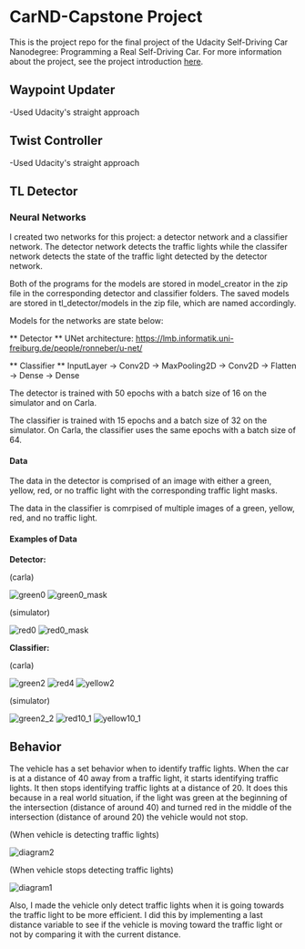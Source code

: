 # CarND-Capstone Project

This is the project repo for the final project of the Udacity Self-Driving Car Nanodegree: Programming a Real Self-Driving Car. For more information about the project, see the project introduction [here](https://classroom.udacity.com/nanodegrees/nd013/parts/6047fe34-d93c-4f50-8336-b70ef10cb4b2/modules/e1a23b06-329a-4684-a717-ad476f0d8dff/lessons/462c933d-9f24-42d3-8bdc-a08a5fc866e4/concepts/5ab4b122-83e6-436d-850f-9f4d26627fd9).

## Waypoint Updater

-Used Udacity's straight approach

## Twist Controller

-Used Udacity's straight approach

## TL Detector
### Neural Networks
 
 I created two networks for this project: a detector network and a classifier network. The detector network detects the traffic lights while the classifer network detects the state of the traffic light detected by the detector network.
 
Both of the programs for the models are stored in model_creator in the zip file in the corresponding detector and classifier folders. The saved models are stored in tl_detector/models in the zip file, which are named accordingly.

Models for the networks are state below:

** Detector **
UNet architecture: https://lmb.informatik.uni-freiburg.de/people/ronneber/u-net/

** Classifier **
InputLayer -> Conv2D -> MaxPooling2D -> Conv2D -> Flatten -> Dense -> Dense


The detector is trained with 50 epochs with a batch size of 16 on the simulator and on Carla.

The classifier is trained with 15 epochs and a batch size of 32 on the simulator. On Carla, the classifier uses the same epochs with a batch size of 64.

#### Data

The data in the detector is comprised of an image with either a green, yellow, red, or no traffic light with the corresponding traffic light masks.

The data in the classifier is comrpised of multiple images of a green, yellow, red, and no traffic light.

#### Examples of Data

 **Detector:**
 
 (carla)
 
 ![green0](https://user-images.githubusercontent.com/357819/40889049-10adbd6e-672e-11e8-8dbe-5f9d3ffa0b98.jpg)
 ![green0_mask](https://user-images.githubusercontent.com/357819/40889056-17367838-672e-11e8-9078-e7dc91abb79e.jpg)
 
 (simulator)
 
 ![red0](https://user-images.githubusercontent.com/357819/40889074-4c3c2726-672e-11e8-894b-f2a9dd1e8c29.jpg)
 ![red0_mask](https://user-images.githubusercontent.com/357819/40889075-51705492-672e-11e8-9c30-01b6360747cf.jpg)
 
**Classifier:**
 
 (carla)
 
 ![green2](https://user-images.githubusercontent.com/357819/40889078-5dfcf828-672e-11e8-9dda-a6727a4b5c70.jpg)
 ![red4](https://user-images.githubusercontent.com/357819/40889084-6809e4ac-672e-11e8-857e-efe9d1708e15.jpg)
 ![yellow2](https://user-images.githubusercontent.com/357819/40889086-727c2daa-672e-11e8-8bd5-d89f916e7c4e.jpg)
 
 (simulator)
 
 ![green2_2](https://user-images.githubusercontent.com/357819/40889088-7f7fdf2e-672e-11e8-8621-738ba725afa7.jpg)
 ![red10_1](https://user-images.githubusercontent.com/357819/40889089-8737a21a-672e-11e8-86d9-ecfedb1385bb.jpg)
 ![yellow10_1](https://user-images.githubusercontent.com/357819/40889092-8d07cb66-672e-11e8-8b6b-9be6c13c3443.jpg)

 
 ## Behavior
 
 The vehicle has a set behavior when to identify traffic lights. When the car is at a distance of 40 away from a traffic light, it starts identifying traffic lights. It then stops identifying traffic lights at a distance of 20. It does this because in a real world situation, if the light was green at the beginning of the intersection (distance of around 40) and turned red in the middle of the intersection (distance of around 20) the vehicle would not stop. 

(When vehicle is detecting traffic lights)

![diagram2](https://user-images.githubusercontent.com/357819/40889036-e66fd352-672d-11e8-9939-aa824952282b.PNG)

 (When vehicle stops detecting traffic lights)

![diagram1](https://user-images.githubusercontent.com/357819/40889040-f06ee140-672d-11e8-9b23-e0743fd3958d.PNG)

Also, I made the vehicle only detect traffic lights when it is going towards the traffic light to be more efficient. I did this by implementing a last distance variable to see if the vehicle is moving toward the traffic light or not by comparing it with the current distance.


